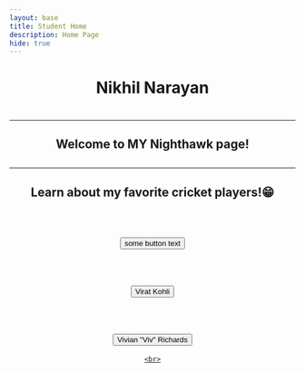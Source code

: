 ```yaml
---
layout: base
title: Student Home 
description: Home Page
hide: true
---
```


<center><h1>Nikhil Narayan<h1>
<hr>
<h2>Welcome to MY Nighthawk page!<h2>
<hr>
<h2><p>Learn about my favorite cricket players!😁</p></h2>
<br>
<h2><button>some button text</button></h2>
<br>
<div>
<a href ="https://www.espncricinfo.com/cricketers/virat-kohli-253802">
<h2><button>Virat Kohli</button></h2>
</a>
<br>
</div>
<a href ="https://www.espncricinfo.com/cricketers/viv-richards-52812">
<div>
    <h2><button>Vivian "Viv" Richards</button></h2>

    <br>

</div>


